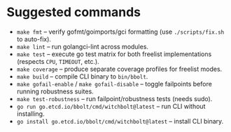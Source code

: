 # Suggested commands
- `make fmt` – verify gofmt/goimports/gci formatting (use `./scripts/fix.sh` to auto-fix).
- `make lint` – run golangci-lint across modules.
- `make test` – execute go test matrix for both freelist implementations (respects `CPU`, `TIMEOUT`, etc.).
- `make coverage` – produce separate coverage profiles for freelist modes.
- `make build` – compile CLI binary to `bin/bbolt`.
- `make gofail-enable` / `make gofail-disable` – toggle failpoints before running robustness suites.
- `make test-robustness` – run failpoint/robustness tests (needs sudo).
- `go run go.etcd.io/bbolt/cmd/witchbolt@latest` – run CLI without installing.
- `go install go.etcd.io/bbolt/cmd/witchbolt@latest` – install CLI binary.